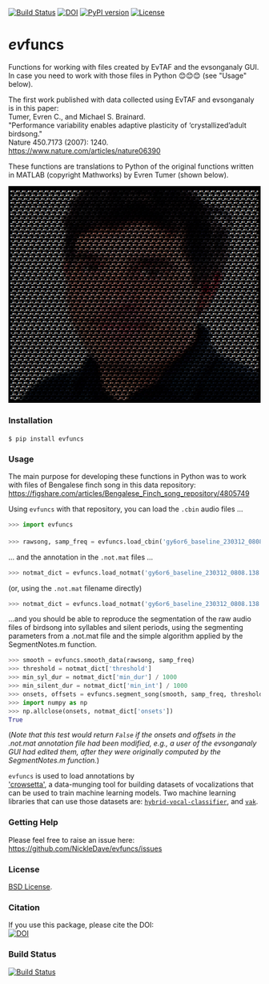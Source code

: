 [![Build Status](https://travis-ci.com/NickleDave/evfuncs.svg?branch=master)](https://travis-ci.com/NickleDave/evfuncs)
[![DOI](https://zenodo.org/badge/158776329.svg)](https://zenodo.org/badge/latestdoi/158776329)
[![PyPI version](https://badge.fury.io/py/evfuncs.svg)](https://badge.fury.io/py/evfuncs)
[![License](https://img.shields.io/badge/License-BSD%203--Clause-blue.svg)](https://opensource.org/licenses/BSD-3-Clause)
# *ev*funcs
Functions for working with files created by EvTAF and the evsonganaly GUI.  
In case you need to work with those files in Python 😊😊😊 (see "Usage" below).

The first work published with data collected using EvTAF and evsonganaly is in this paper:  
Tumer, Evren C., and Michael S. Brainard.  
"Performance variability enables adaptive plasticity of ‘crystallized’adult birdsong."  
Nature 450.7173 (2007): 1240.  
<https://www.nature.com/articles/nature06390>  

These functions are translations to Python of the original functions 
written in MATLAB (copyright Mathworks) by Evren Tumer (shown below).  
<p style="text-align:center;">
<img src="./doc/ev_ev_ev.png" alt="Image of Evren">
</p>

### Installation
`$ pip install evfuncs`

### Usage

The main purpose for developing these functions in Python was to 
work with files of Bengalese finch song in this data repository: 
<https://figshare.com/articles/Bengalese_Finch_song_repository/4805749>

Using `evfuncs` with that repository, you can load the `.cbin` audio files ...
```Python
>>> import evfuncs

>>> rawsong, samp_freq = evfuncs.load_cbin('gy6or6_baseline_230312_0808.138.cbin')
```

... and the annotation in the `.not.mat` files ...
```Python
>>> notmat_dict = evfuncs.load_notmat('gy6or6_baseline_230312_0808.138.cbin')
```
(or, using the `.not.mat` filename directly)
```Python
>>> notmat_dict = evfuncs.load_notmat('gy6or6_baseline_230312_0808.138.not.mat')
```

...and you should be able to reproduce the segmentation of the raw audio files of birdsong
into syllables and silent periods, using the segmenting parameters from a .not.mat file and 
the simple algorithm applied by the SegmentNotes.m function.

```Python
>>> smooth = evfuncs.smooth_data(rawsong, samp_freq)
>>> threshold = notmat_dict['threshold']
>>> min_syl_dur = notmat_dict['min_dur'] / 1000
>>> min_silent_dur = notmat_dict['min_int'] / 1000
>>> onsets, offsets = evfuncs.segment_song(smooth, samp_freq, threshold, min_syl_dur, min_silent_dur)
>>> import numpy as np
>>> np.allclose(onsets, notmat_dict['onsets'])
True
```
(*Note that this test would return `False` if the onsets and offsets in the .not.mat 
annotation file had been modified, e.g., a user of the evsonganaly GUI had edited them,
after they were originally computed by the SegmentNotes.m function.*)

`evfuncs` is used to load annotations by  
['crowsetta'](https://github.com/NickleDave/crowsetta), 
a data-munging tool for building datasets of vocalizations 
that can be used to train machine learning models.
Two machine learning libraries that can use those datasets are: 
[`hybrid-vocal-classifier`](https://hybrid-vocal-classifier.readthedocs.io/en/latest/), 
and [`vak`](https://github.com/NickleDave/vak).

### Getting Help
Please feel free to raise an issue here:  
https://github.com/NickleDave/evfuncs/issues

### License
[BSD License](./LICENSE).

### Citation
If you use this package, please cite the DOI:  
[![DOI](https://zenodo.org/badge/158776329.svg)](https://zenodo.org/badge/latestdoi/158776329)

### Build Status
[![Build Status](https://travis-ci.com/NickleDave/evfuncs.svg?branch=master)](https://travis-ci.com/NickleDave/evfuncs)
